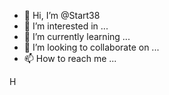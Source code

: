 - 👋 Hi, I’m @Start38
- 👀 I’m interested in ...
- 🌱 I’m currently learning ...
- 💞️ I’m looking to collaborate on ...
- 📫 How to reach me ...

<!---
Start38/Start38 is a ✨ special ✨ repository because its `README.md` (this file) appears on your GitHub profile.
You can click the Preview link to take a look at your changes.
--->H
